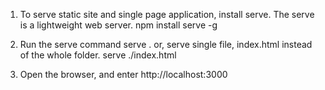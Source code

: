 1. To serve static site and single page application, install serve. The serve is a lightweight web server. 
npm install serve -g

2. Run the serve command
serve .
or, serve single file, index.html instead of the whole folder.
serve ./index.html

3. Open the browser, and enter 
http://localhost:3000
